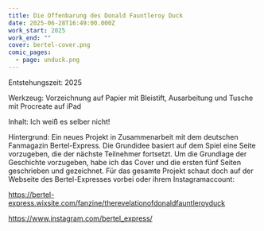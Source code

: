 ```yaml
---
title: Die Offenbarung des Donald Fauntleroy Duck
date: 2025-06-28T16:49:00.000Z
work_start: 2025
work_end: ""
cover: bertel-cover.png
comic_pages:
  - page: unduck.png
---
```

Entstehungszeit: 2025

Werkzeug: Vorzeichnung auf Papier mit Bleistift, Ausarbeitung und Tusche mit Procreate auf iPad

Inhalt: Ich weiß es selber nicht!

Hintergrund: Ein neues Projekt in Zusammenarbeit mit dem deutschen Fanmagazin Bertel-Express. Die Grundidee basiert auf dem Spiel eine Seite vorzugeben, die der nächste Teilnehmer fortsetzt. Um die Grundlage der Geschichte vorzugeben, habe ich das Cover und die ersten fünf Seiten geschrieben und gezeichnet. Für das gesamte Projekt schaut doch auf der Webseite des Bertel-Expresses vorbei oder ihrem Instagramaccount: 

https://bertel-express.wixsite.com/fanzine/therevelationofdonaldfauntleroyduck

https://www.instagram.com/bertel_express/
